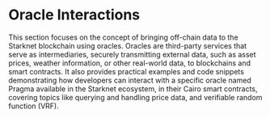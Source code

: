 # Oracle Interactions

This section focuses on the concept of bringing off-chain data to the Starknet blockchain using oracles. Oracles are third-party services that serve as intermediaries, securely transmitting external data, such as asset prices, weather information, or other real-world data, to blockchains and smart contracts. It also provides practical examples and code snippets demonstrating how developers can interact with a specific oracle named Pragma available in the Starknet ecosystem, in their Cairo smart contracts, covering topics like querying and handling price data, and verifiable random function (VRF).
